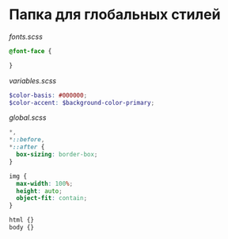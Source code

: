 # Папка для глобальных стилей

_fonts.scss_
```scss
@font-face {

}
```

_variables.scss_
```scss
$color-basis: #000000;
$color-accent: $background-color-primary;
```

_global.scss_
```scss
*,
*::before,
*::after {
  box-sizing: border-box;
}

img {
  max-width: 100%;
  height: auto;
  object-fit: contain;
}

html {}
body {}
```
